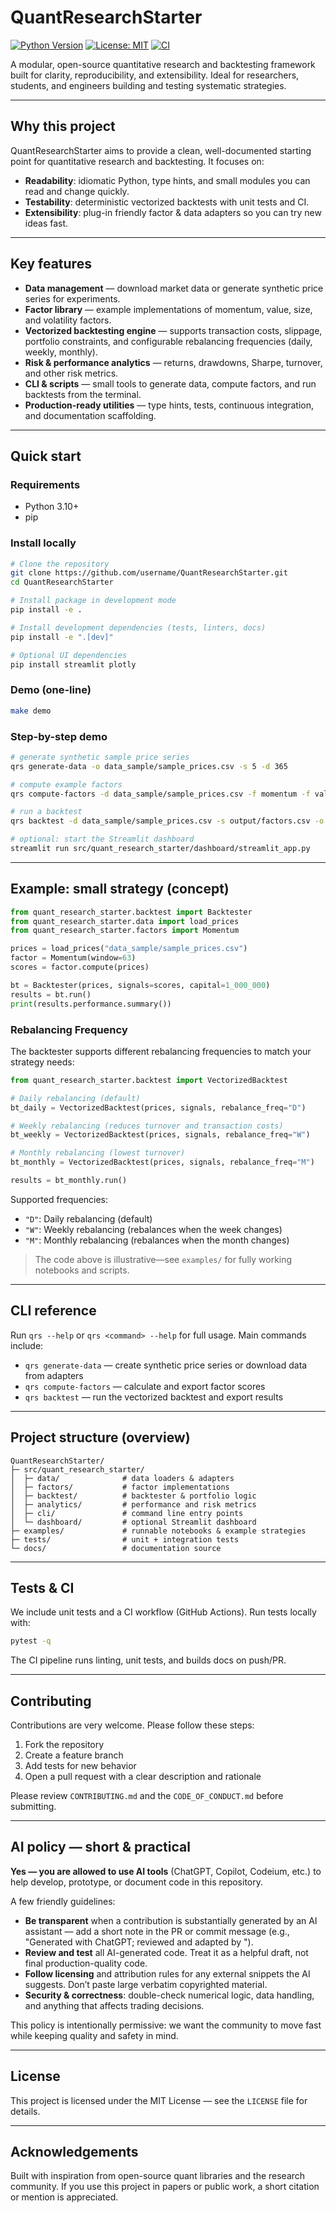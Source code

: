 # QuantResearchStarter

[![Python Version](https://img.shields.io/badge/python-3.10%2B-blue)](https://www.python.org/)
[![License: MIT](https://img.shields.io/badge/license-MIT-green)](LICENSE)
[![CI](https://github.com/username/QuantResearchStarter/actions/workflows/ci.yml/badge.svg)](https://github.com/username/QuantResearchStarter/actions)

A modular, open-source quantitative research and backtesting framework built for clarity, reproducibility, and extensibility. Ideal for researchers, students, and engineers building and testing systematic strategies.

---

## Why this project

QuantResearchStarter aims to provide a clean, well-documented starting point for quantitative research and backtesting. It focuses on:

* **Readability**: idiomatic Python, type hints, and small modules you can read and change quickly.
* **Testability**: deterministic vectorized backtests with unit tests and CI.
* **Extensibility**: plug-in friendly factor & data adapters so you can try new ideas fast.

---

## Key features

* **Data management** — download market data or generate synthetic price series for experiments.
* **Factor library** — example implementations of momentum, value, size, and volatility factors.
* **Vectorized backtesting engine** — supports transaction costs, slippage, portfolio constraints, and configurable rebalancing frequencies (daily, weekly, monthly).
* **Risk & performance analytics** — returns, drawdowns, Sharpe, turnover, and other risk metrics.
* **CLI & scripts** — small tools to generate data, compute factors, and run backtests from the terminal.
* **Production-ready utilities** — type hints, tests, continuous integration, and documentation scaffolding.

---

## Quick start

### Requirements

* Python 3.10+
* pip

### Install locally

```bash
# Clone the repository
git clone https://github.com/username/QuantResearchStarter.git
cd QuantResearchStarter

# Install package in development mode
pip install -e .

# Install development dependencies (tests, linters, docs)
pip install -e ".[dev]"

# Optional UI dependencies
pip install streamlit plotly
```

### Demo (one-line)

```bash
make demo
```

### Step-by-step demo

```bash
# generate synthetic sample price series
qrs generate-data -o data_sample/sample_prices.csv -s 5 -d 365

# compute example factors
qrs compute-factors -d data_sample/sample_prices.csv -f momentum -f value -o output/factors.csv

# run a backtest
qrs backtest -d data_sample/sample_prices.csv -s output/factors.csv -o output/backtest_results.json

# optional: start the Streamlit dashboard
streamlit run src/quant_research_starter/dashboard/streamlit_app.py
```

---

## Example: small strategy (concept)

```python
from quant_research_starter.backtest import Backtester
from quant_research_starter.data import load_prices
from quant_research_starter.factors import Momentum

prices = load_prices("data_sample/sample_prices.csv")
factor = Momentum(window=63)
scores = factor.compute(prices)

bt = Backtester(prices, signals=scores, capital=1_000_000)
results = bt.run()
print(results.performance.summary())
```

### Rebalancing Frequency

The backtester supports different rebalancing frequencies to match your strategy needs:

```python
from quant_research_starter.backtest import VectorizedBacktest

# Daily rebalancing (default)
bt_daily = VectorizedBacktest(prices, signals, rebalance_freq="D")

# Weekly rebalancing (reduces turnover and transaction costs)
bt_weekly = VectorizedBacktest(prices, signals, rebalance_freq="W")

# Monthly rebalancing (lowest turnover)
bt_monthly = VectorizedBacktest(prices, signals, rebalance_freq="M")

results = bt_monthly.run()
```

Supported frequencies:
- `"D"`: Daily rebalancing (default)
- `"W"`: Weekly rebalancing (rebalances when the week changes)
- `"M"`: Monthly rebalancing (rebalances when the month changes)

> The code above is illustrative—see `examples/` for fully working notebooks and scripts.

---

## CLI reference

Run `qrs --help` or `qrs <command> --help` for full usage. Main commands include:

* `qrs generate-data` — create synthetic price series or download data from adapters
* `qrs compute-factors` — calculate and export factor scores
* `qrs backtest` — run the vectorized backtest and export results

---

## Project structure (overview)

```
QuantResearchStarter/
├─ src/quant_research_starter/
│  ├─ data/              # data loaders & adapters
│  ├─ factors/           # factor implementations
│  ├─ backtest/          # backtester & portfolio logic
│  ├─ analytics/         # performance and risk metrics
│  ├─ cli/               # command line entry points
│  └─ dashboard/         # optional Streamlit dashboard
├─ examples/             # runnable notebooks & example strategies
├─ tests/                # unit + integration tests
└─ docs/                 # documentation source
```

---

## Tests & CI

We include unit tests and a CI workflow (GitHub Actions). Run tests locally with:

```bash
pytest -q
```

The CI pipeline runs linting, unit tests, and builds docs on push/PR.

---

## Contributing

Contributions are very welcome. Please follow these steps:

1. Fork the repository
2. Create a feature branch
3. Add tests for new behavior
4. Open a pull request with a clear description and rationale

Please review `CONTRIBUTING.md` and the `CODE_OF_CONDUCT.md` before submitting.

---

## AI policy — short & practical

**Yes — you are allowed to use AI tools** (ChatGPT, Copilot, Codeium, etc.) to help develop, prototype, or document code in this repository.

A few friendly guidelines:

* **Be transparent** when a contribution is substantially generated by an AI assistant — add a short note in the PR or commit message (e.g., "Generated with ChatGPT; reviewed and adapted by <your-name>").
* **Review and test** all AI-generated code. Treat it as a helpful draft, not final production-quality code.
* **Follow licensing** and attribution rules for any external snippets the AI suggests. Don’t paste large verbatim copyrighted material.
* **Security & correctness**: double-check numerical logic, data handling, and anything that affects trading decisions.

This policy is intentionally permissive: we want the community to move fast while keeping quality and safety in mind.

---

## License

This project is licensed under the MIT License — see the `LICENSE` file for details.

---

## Acknowledgements

Built with inspiration from open-source quant libraries and the research community. If you use this project in papers or public work, a short citation or mention is appreciated.
